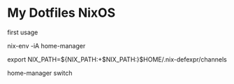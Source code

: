 # My Dotfiles NixOS

first usage

nix-env -iA home-manager

export NIX_PATH=${NIX_PATH:+$NIX_PATH:}$HOME/.nix-defexpr/channels


home-manager switch
